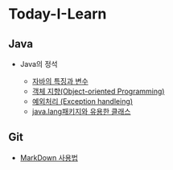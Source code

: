 # Today-I-Learn

## Java
- Java의 정석

  - [자바의 특징과 변수](https://github.com/siwoo1627/Today-I-Learn/blob/main/Java/Java%EC%9D%98%20%EC%A0%95%EC%84%9D/%EC%9E%90%EB%B0%94%EC%9D%98%20%ED%8A%B9%EC%A7%95%EA%B3%BC%20%EB%B3%80%EC%88%98.md)
  - [객체 지향(Object-oriented Programming)](https://github.com/siwoo1627/Today-I-Learn/blob/main/Java/Java%EC%9D%98%20%EC%A0%95%EC%84%9D/%EA%B0%9D%EC%B2%B4%20%EC%A7%80%ED%96%A5(Object-oriented%20Programming).md)
  - [예외처리 (Exception handleing)](https://github.com/siwoo1627/Today-I-Learn/blob/main/Java/Java%EC%9D%98%20%EC%A0%95%EC%84%9D/%EC%98%88%EC%99%B8%EC%B2%98%EB%A6%AC%20(Exception%20handleing).md)
  - [java.lang패키지와 유용한 클래스](https://github.com/siwoo1627/Today-I-Learn/blob/main/Java/Java%EC%9D%98%20%EC%A0%95%EC%84%9D/java.lang%ED%8C%A8%ED%82%A4%EC%A7%80%EC%99%80%20%EC%9C%A0%EC%9A%A9%ED%95%9C%20%ED%81%B4%EB%9E%98%EC%8A%A4.md)
## Git
- [MarkDown 사용법](https://github.com/siwoo1627/Today-I-Learn/blob/main/Git/%EB%A7%88%ED%81%AC%EB%8B%A4%EC%9A%B4%20%EC%82%AC%EC%9A%A9%EB%B2%95%20%EC%A0%95%EB%A6%AC.md)
